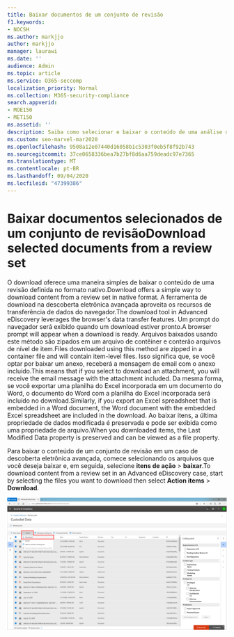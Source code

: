 ```yaml
---
title: Baixar documentos de um conjunto de revisão
f1.keywords:
- NOCSH
ms.author: markjjo
author: markjjo
manager: laurawi
ms.date: ''
audience: Admin
ms.topic: article
ms.service: O365-seccomp
localization_priority: Normal
ms.collection: M365-security-compliance
search.appverid:
- MOE150
- MET150
ms.assetid: ''
description: Saiba como selecionar e baixar o conteúdo de uma análise definida em descoberta eletrônica avançada para apresentações ou revisões externas.
ms.custom: seo-marvel-mar2020
ms.openlocfilehash: 9508a12e07440d16058b1c5303f0eb5f8f92b743
ms.sourcegitcommit: 37ce0658336bea7b27bf8d6aa759deadc97e7365
ms.translationtype: MT
ms.contentlocale: pt-BR
ms.lasthandoff: 09/04/2020
ms.locfileid: "47399386"
---
```

# <a name="download-selected-documents-from-a-review-set"></a><span data-ttu-id="a38bb-103">Baixar documentos selecionados de um conjunto de revisão</span><span class="sxs-lookup"><span data-stu-id="a38bb-103">Download selected documents from a review set</span></span>

<span data-ttu-id="a38bb-104">O download oferece uma maneira simples de baixar o conteúdo de uma revisão definida no formato nativo.</span><span class="sxs-lookup"><span data-stu-id="a38bb-104">Download offers a simple way to download content from a review set in native format.</span></span> <span data-ttu-id="a38bb-105">A ferramenta de download na descoberta eletrônica avançada aproveita os recursos de transferência de dados do navegador.</span><span class="sxs-lookup"><span data-stu-id="a38bb-105">The download tool in Advanced eDiscovery leverages the browser's data transfer features.</span></span> <span data-ttu-id="a38bb-106">Um prompt do navegador será exibido quando um download estiver pronto.</span><span class="sxs-lookup"><span data-stu-id="a38bb-106">A browser prompt will appear when a download is ready.</span></span> <span data-ttu-id="a38bb-107">Arquivos baixados usando este método são zipados em um arquivo de contêiner e conterão arquivos de nível de item.</span><span class="sxs-lookup"><span data-stu-id="a38bb-107">Files downloaded using this method are zipped in a container file and will contain item-level files.</span></span> <span data-ttu-id="a38bb-108">Isso significa que, se você optar por baixar um anexo, receberá a mensagem de email com o anexo incluído.</span><span class="sxs-lookup"><span data-stu-id="a38bb-108">This means that if you select to download an attachment, you will receive the email message with the attachment included.</span></span> <span data-ttu-id="a38bb-109">Da mesma forma, se você exportar uma planilha do Excel incorporada em um documento do Word, o documento do Word com a planilha do Excel incorporada será incluído no download.</span><span class="sxs-lookup"><span data-stu-id="a38bb-109">Similarly, if you export an Excel spreadsheet that is embedded in a Word document, the Word document with the embedded Excel spreadsheet are included in the download.</span></span> <span data-ttu-id="a38bb-110">Ao baixar itens, a última propriedade de dados modificada é preservada e pode ser exibida como uma propriedade de arquivo.</span><span class="sxs-lookup"><span data-stu-id="a38bb-110">When you downloaded items, the Last Modified Data property is preserved and can be viewed as a file property.</span></span>

<span data-ttu-id="a38bb-111">Para baixar o conteúdo de um conjunto de revisão em um caso de descoberta eletrônica avançada, comece selecionando os arquivos que você deseja baixar e, em seguida, selecione **itens de ação**  >  **baixar**.</span><span class="sxs-lookup"><span data-stu-id="a38bb-111">To download content from a review set in an Advanced eDiscovery case, start by selecting the files you want to download then select **Action items** > **Download**.</span></span>

![Ação de download no conjunto de revisão de descoberta eletrônica avançada](../media/eDiscoDownload.png)
